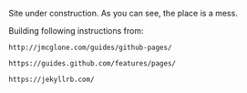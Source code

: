 Site under construction. As you can see, the place is a mess.

Building following instructions from: 


    http://jmcglone.com/guides/github-pages/

    https://guides.github.com/features/pages/

    https://jekyllrb.com/
    
    
    
